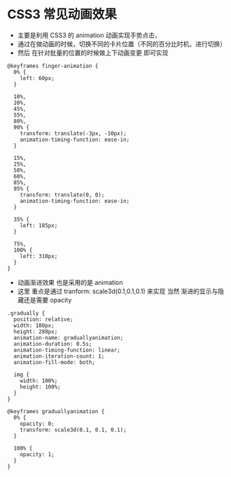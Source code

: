 # CSS3 常见动画效果

<code src="./demo.tsx"></code>

- 主要是利用 CSS3 的 animation 动画实现手势点击，
- 通过在做动画的时候，切换不同的卡片位置（不同的百分比时机，进行切换）
- 然后 在针对批量的位置的时候做上下动画变更 即可实现

```
@keyframes finger-animation {
  0% {
    left: 60px;
  }

  10%,
  20%,
  45%,
  55%,
  80%,
  90% {
    transform: translate(-3px, -10px);
    animation-timing-function: ease-in;
  }

  15%,
  25%,
  50%,
  60%,
  85%,
  95% {
    transform: translate(0, 0);
    animation-timing-function: ease-in;
  }

  35% {
    left: 185px;
  }

  75%,
  100% {
    left: 310px;
  }
}

```

- 动画渐进效果 也是采用的是 animation
- 这里 重点是通过 tranform: scale3d(0.1,0.1,0.1) 来实现 当然 渐进的显示与隐藏还是需要 opacity

```
.gradually {
  position: relative;
  width: 180px;
  height: 280px;
  animation-name: graduallyanimation;
  animation-duration: 0.5s;
  animation-timing-function: linear;
  animation-iteration-count: 1;
  animation-fill-mode: both;

  img {
    width: 100%;
    height: 100%;
  }
}

@keyframes graduallyanimation {
  0% {
    opacity: 0;
    transform: scale3d(0.1, 0.1, 0.1);
  }

  100% {
    opacity: 1;
  }
}
```
